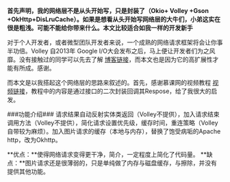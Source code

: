 **首先声明，我的网络层不是从头开始写，只是封装了（Okio+ Volley +Gson +OkHttp+DisLruCache）。如果是想看从头开始写网络层的大牛们，小弟这实在很是粗浅。可能不能给你带来什么。本文比较适合如我一样的开发新手**

对于个人开发者，或者微型团队开发者来说，一个成熟的网络请求框架将会让你事半功倍。Volley 自2013年 Google I/O大会发布之后，马上便让开发者们为之风靡。没有接触过的同学可以先去了解  [博客链接](http://blog.csdn.net/t12x3456/article/details/9221611)，而本文也是因为它的高扩展性才能有所成。感谢。

而本文是以我搭起这个网络层的思路来叙述的。首先，感谢慕课网的视频教程  [视频链接](http://www.imooc.com/learn/468)，教程中的内容是通过接口的二次封装回调其Respose，给了我很大的启发。

###功能介绍###
请求结果自动反射实体类返回（Volley不提供），加入请求结束调用方法（Volley不提供），简化请求设置优先级，缓存时间，重连策略（Volley自带较为麻烦）。加入图片请求的缓存（本地与内存），替换了饱受病垢的Apache http，改为Okhttp。

**优点：**使得网络请求变得更干净，简介，一定程度上简化了代码量。
**缺点：**图片请求还是很薄弱的，只是单纯做了内存与磁盘缓存，与擦除，并没有提供其他功能。




